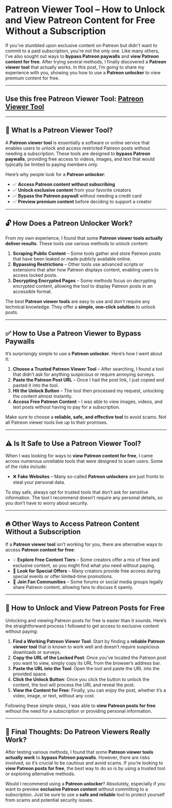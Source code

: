 # **Patreon Viewer Tool – How to Unlock and View Patreon Content for Free Without a Subscription**

If you've stumbled upon exclusive content on Patreon but didn't want to commit to a paid subscription, you're not the only one. Like many others, I’ve also sought out ways to **bypass Patreon paywalls** and **view Patreon content for free**. After trying several methods, I finally discovered a **Patreon viewer tool** that actually works. In this post, I’m going to share my experience with you, showing you how to use a **Patreon unlocker** to view premium content for free.

---  
## Use this free Patreon Viewer Tool: [Patreon Viewer Tool](https://patroviewer.blogspot.com/)  
---  

## 📌 **What Is a Patreon Viewer Tool?**

A **Patreon viewer tool** is essentially a software or online service that enables users to unlock and access restricted Patreon posts without needing a subscription. These tools are designed to **bypass Patreon paywalls**, providing free access to videos, images, and text that would typically be limited to paying members only. 

Here’s why people look for a **Patreon unlocker**:  

- ✅ **Access Patreon content without subscribing**  
- ✅ **Unlock exclusive content** from your favorite creators  
- ✅ **Bypass the Patreon paywall** without needing a credit card  
- ✅ **Preview premium content** before deciding to support a creator  

---  

## 🔓 **How Does a Patreon Unlocker Work?**  

From my own experience, I found that some **Patreon viewer tools actually deliver results**. These tools use various methods to unlock content:  

1. **Scraping Public Content** – Some tools gather and store Patreon posts that have been leaked or made publicly available online.  
2. **Bypassing Restrictions** – Other tools use advanced scripts or extensions that alter how Patreon displays content, enabling users to access locked posts.  
3. **Decrypting Encrypted Pages** – Some methods focus on decrypting encrypted content, allowing the tool to display Patreon posts in an accessible format.  

The best **Patreon viewer tools** are easy to use and don't require any technical knowledge. They offer a **simple, one-click solution** to unlock posts.

---  

## ✅ **How to Use a Patreon Viewer to Bypass Paywalls**  

It’s surprisingly simple to use a **Patreon unlocker**. Here’s how I went about it:

1. **Choose a Trusted Patreon Viewer Tool** – After searching, I found a tool that didn’t ask for anything suspicious or require annoying surveys.  
2. **Paste the Patreon Post URL** – Once I had the post link, I just copied and pasted it into the tool.  
3. **Hit the Unlock Button** – The tool then processed my request, unlocking the content almost instantly.  
4. **Access Free Patreon Content** – I was able to view images, videos, and text posts without having to pay for a subscription.  

Make sure to choose a **reliable, safe, and effective tool** to avoid scams. Not all Patreon viewer tools live up to their promises.

---  

## ⚠️ **Is It Safe to Use a Patreon Viewer Tool?**  

When I was looking for ways to **view Patreon content for free**, I came across numerous unreliable tools that were designed to scam users. Some of the risks include:

- ❌ **Fake Websites** – Many so-called **Patreon unlockers** are just fronts to steal your personal data.  

To stay safe, always opt for trusted tools that don’t ask for sensitive information. The tool I recommend doesn’t require any personal details, so you don’t have to worry about security.

---  

## 🔥 **Other Ways to Access Patreon Content Without a Subscription**  

If a **Patreon viewer tool** isn’t working for you, there are alternative ways to access **Patreon content for free**:

- 💡 **Explore Free Content Tiers** – Some creators offer a mix of free and exclusive content, so you might find what you need without paying.  
- 🎁 **Look for Special Offers** – Many creators provide free access during special events or offer limited-time promotions.  
- 💬 **Join Fan Communities** – Some forums or social media groups legally share Patreon content, allowing fans to discuss it openly.  

---  

## 🎯 **How to Unlock and View Patreon Posts for Free**  

Unlocking and viewing Patreon posts for free is easier than it sounds. Here’s the straightforward process I followed to get access to exclusive content without paying:

1. **Find a Working Patreon Viewer Tool**: Start by finding a **reliable Patreon viewer tool** that is known to work well and doesn’t require suspicious downloads or surveys.  
2. **Copy the URL of the Locked Post**: Once you’ve located the Patreon post you want to view, simply copy its URL from the browser’s address bar.  
3. **Paste the URL into the Tool**: Open the tool and paste the URL into the provided space.  
4. **Click the Unlock Button**: Once you click the button to unlock the content, the tool will process the URL and reveal the post.  
5. **View the Content for Free**: Finally, you can enjoy the post, whether it’s a video, image, or text, without any cost.  

Following these simple steps, I was able to **view Patreon posts for free** without the need for a subscription or providing personal information.

---  

## 🎯 **Final Thoughts: Do Patreon Viewers Really Work?**  

After testing various methods, I found that some **Patreon viewer tools actually work** to **bypass Patreon paywalls**. However, there are risks involved, so it’s crucial to be cautious and avoid scams. If you’re looking to **view Patreon posts for free**, the best way to do so is by using a trusted tool or exploring alternative methods.

Would I recommend using a **Patreon unlocker**? Absolutely, especially if you want to preview **exclusive Patreon content** without committing to a subscription. Just be sure to use a **safe and reliable** tool to protect yourself from scams and potential security issues.  

